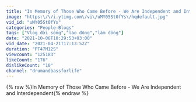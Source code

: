 ```yaml
---
title: "In Memory of Those Who Came Before - We Are Independent and Interdependent"
image: "https:\/\/i.ytimg.com\/vi\/uMY05St0fYs\/hqdefault.jpg"
vid_id: "uMY05St0fYs"
categories: "People-Blogs"
tags: ["Vlog đời sống","lao động","làm đồng"]
date: "2021-10-06T10:29:53+03:00"
vid_date: "2021-04-21T17:13:52Z"
duration: "PT47M12S"
viewcount: "125183"
likeCount: "176"
dislikeCount: "10"
channel: "drumandbassforlife"
---
```

{% raw %}In Memory of Those Who Came Before - We Are Independent and Interdependent{% endraw %}
